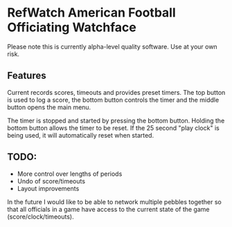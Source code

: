 RefWatch American Football Officiating Watchface
================================================

Please note this is currently alpha-level quality software. Use at your own risk.

Features
--------

Current records scores, timeouts and provides preset timers. The top button is used to log a score,
the bottom button controls the timer and the middle button opens the main menu.

The timer is stopped and started by pressing the bottom button. Holding the bottom button allows the
timer to be reset. If the 25 second "play clock" is being used, it will automatically reset when started.

TODO:
-----

* More control over lengths of periods
* Undo of score/timeouts
* Layout improvements

In the future I would like to be able to network multiple pebbles together so that all officials in a game
have access to the current state of the game (score/clock/timeouts).